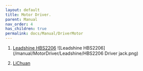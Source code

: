```yaml
---
layout: default
title: Motor Driver.
parent: Manual
nav_order: 4
has_children: true
permalink: docs/Manual/DriverMotor
---
```


1. [Leadshine HBS2206](/manual/MotorDriver/Leadshine/HBS2206.pdf)
	![Leadshine HBS2206](/manual/MotorDriver/Leadshine/HBS2206 Driver jack.png)

2. [LiChuan ](/manual/MotorDriver/LiChuan/lichuan.pdf)